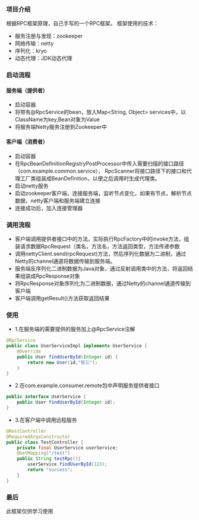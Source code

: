 ### 项目介绍
根据RPC框架原理，自己手写的一个RPC框架。
框架使用的技术：
* 服务注册与发现：zookeeper
* 网络传输：netty
* 序列化：kryo
* 动态代理：JDK动态代理
### 启动流程
#### 服务端（提供者）
* 启动容器
* 将带有@RpcService的bean，放入Map<String, Object> services中，以ClassName为key,Bean对象为Value
* 将服务端Netty服务注册到Zookeeper中
#### 客户端（消费者）
* 启动容器
* 在RpcBeanDefinitionRegistryPostProcessor中传入需要扫描的接口路径（com.example.common.service），
  RpcScanner将接口路径下的接口和代理工厂类组装成BeanDefinition，以便之后调用时生成代理类。
* 启动netty服务
* 启动zookeeper客户端，连接服务端，监听节点变化，如果有节点，解析节点数据，netty客户端和服务端建立连接
* 连接成功后，加入连接管理器
### 调用流程
* 客户端调用提供者接口中的方法，实际执行RpcFactory<T>中的invoke方法，组装请求数据RpcRequest（类名，方法名，方法返回类型，方法传递参数 
* 调用nettyClient.send(rpcRequest)方法，然后序列化数据为二进制，通过Netty的channel通道将数据传输到服务端。
* 服务端反序列化二进制数据为Java对象，通过反射调用类中的方法，将返回结果组装成RpcResponse对象
* 将RpcResponse对象序列化为二进制数据，通过Netty的channel通道传输到客户端
* 客户端调用getResult()方法获取返回结果
### 使用
* 1.在服务端的需要提供的服务加上@RpcService注解
```java
@RpcService
public class UserServiceImpl implements UserService {
	@Override
	public User findUserById(Integer id) {
		return new User(id,"张三");
	}
}
```
* 2.在com.example.consumer.remote包中声明服务提供者接口
```java
public interface UserService {
	public User findUserById(Integer id);
}
```
* 3.在客户端中调用远程服务
```java
@RestController
@RequiredArgsConstructor
public class TestController {
	private final UserService userService;
	@GetMapping("/test")
	public String testRpc(){
		userService.findUserById(123);
		return "success";
	}
}
```
### 最后
此框架仅供学习使用
